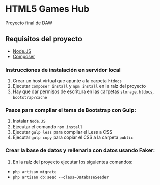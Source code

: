 # HTML5 Games Hub

Proyecto final de DAW

## Requisitos del proyecto

* [Node.JS](https://nodejs.org)
* [Composer](https://getcomposer.org/download/)

### Instrucciones de instalación en servidor local

1. Crear un host virtual que apunte a la carpeta `htdocs`
2. Ejecutar `composer install` y `npm install` en la raíz del proyecto
3. Hay que dar permisos de escritura en las carpetas `storage`, `htdocs`, `bootstrap/cache`

### Pasos para compilar el tema de Bootstrap con Gulp:

1. Instalar `Node.JS`
2. Ejecutar el comando `npm install`
3. Ejecutar `gulp less` para compilar el Less a CSS
4. Ejecutar `gulp copy` para copiar el CSS a la carpeta `public`

### Crear la base de datos y rellenarla con datos usando Faker:

1. En la raíz del proyecto ejecutar los siguientes comandos:

- `php artisan migrate`
- `php artisan db:seed --class=DatabaseSeeder`
